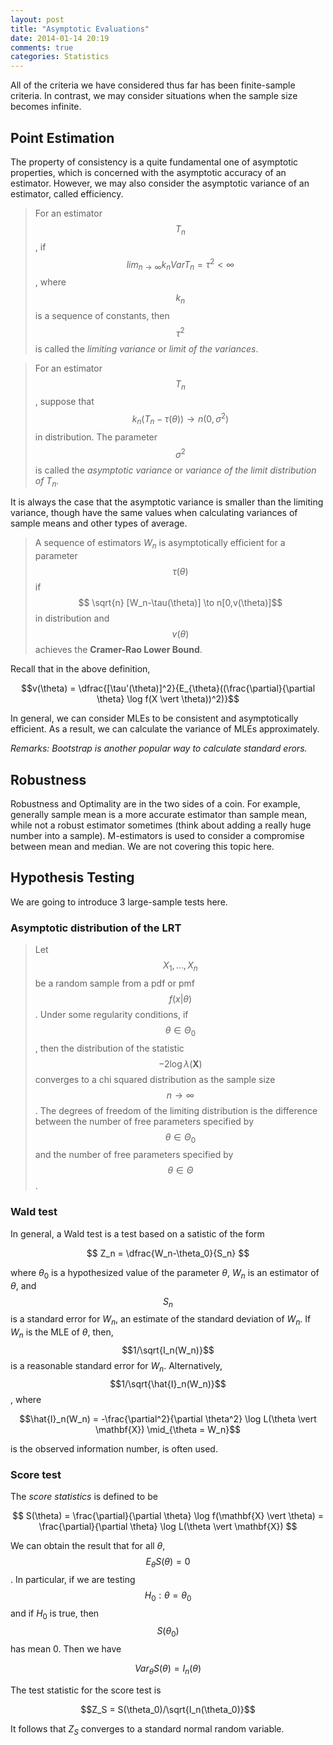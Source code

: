 ```yaml
---
layout: post
title: "Asymptotic Evaluations"
date: 2014-01-14 20:19
comments: true
categories: Statistics
---
```


All of the criteria we have considered thus far has been finite-sample criteria. In contrast, we may consider situations when the sample size becomes infinite.

## Point Estimation

The property of consistency is a quite fundamental one of asymptotic properties, which is concerned with the asymptotic accuracy of an estimator. However, we may also consider the asymptotic variance of an estimator, called efficiency.

> For an estimator $$T_n$$, if $$lim_{n \to \infty} k_n VarT_n = \tau^2 < \infty$$, where $${k_n}$$ is a sequence of constants, then $$\tau^2$$ is called the *limiting variance* or *limit of the variances*.

> For an estimator $$T_n$$, suppose that $$k_n(T_n-\tau(\theta)) \to n(0,\sigma^2)$$ in distribution. The parameter $$\sigma^2$$ is called the *asymptotic variance* or *variance of the limit distribution of $T_n$*.

It is always the case that the asymptotic variance is smaller than the limiting variance, though have the same values when calculating variances of sample means and other types of average.

> A sequence of estimators $W_n$ is asymptotically efficient for a parameter $$\tau(\theta)$$ if $$ \sqrt{n} [W_n-\tau(\theta)] \to n[0,v(\theta)]$$ in distribution and $$v(\theta)$$ achieves the **Cramer-Rao Lower Bound**.

Recall that in the above definition, 

$$v(\theta) = \dfrac{[\tau'(\theta)]^2}{E_{\theta}((\frac{\partial}{\partial \theta} \log f(X \vert \theta))^2)}$$

In general, we can consider MLEs to be consistent and asymptotically efficient. As a result, we can calculate the variance of MLEs approximately.

*Remarks: Bootstrap is another popular way to calculate standard erors.*

<!--more-->

## Robustness

Robustness and Optimality are in the two sides of a coin. For example, generally sample mean is a more accurate estimator than sample mean, while not a robust estimator sometimes (think about adding a really huge number into a sample). M-estimators is used to consider a compromise between mean and median. We are not covering this topic here.

## Hypothesis Testing

We are going to introduce 3 large-sample tests here.

### Asymptotic distribution of the LRT

> Let $$X_1,\dots,X_n$$ be a random sample from a pdf or pmf $$f(x \vert \theta)$$. Under some regularity conditions, if $$\theta \in \Theta_0$$, then the distribution of the statistic $$-2\log \lambda(\mathbf{X})$$ converges to a chi squared distribution as the sample size $$n \to \infty$$. The degrees of freedom of the limiting distribution is the difference between the number of free parameters specified by $$\theta \in \Theta_0$$ and the number of free parameters specified by $$\theta \in \Theta$$.

### Wald test

In general, a Wald test is a test based on a satistic of the form

$$ Z_n = \dfrac{W_n-\theta_0}{S_n} $$ 

where $\theta_0$ is a hypothesized value of the parameter $\theta$, $W_n$ is an estimator of $\theta$, and $$S_n$$ is a standard error for $W_n$, an estimate of the standard deviation of $W_n$. If $W_n$ is the MLE of $\theta$, then, $$1/\sqrt{I_n(W_n)}$$ is a reasonable standard error for $W_n$. Alternatively, $$1/\sqrt{\hat{I}_n(W_n)}$$, where

$$\hat{I}_n(W_n) = -\frac{\partial^2}{\partial \theta^2} \log L(\theta \vert \mathbf{X}) \mid_{\theta = W_n}$$

is the observed information number, is often used. 

### Score test

The *score statistics* is defined to be

$$ S(\theta) = \frac{\partial}{\partial \theta} \log f(\mathbf{X} \vert \theta) = \frac{\partial}{\partial \theta} \log L(\theta \vert \mathbf{X}) $$

We can obtain the result that for all $\theta$, $$E_\theta S(\theta) = 0 $$. In particular, if we are testing $$H_0: \theta=\theta_0$$ and if $H_0$ is true, then $$S(\theta_0)$$ has mean 0. Then we have

$$Var_\theta S(\theta) = I_n(\theta)$$

The test statistic for the score test is

$$Z_S = S(\theta_0)/\sqrt{I_n(\theta_0)}$$

It follows that $Z_S$ converges to a standard normal random variable.
